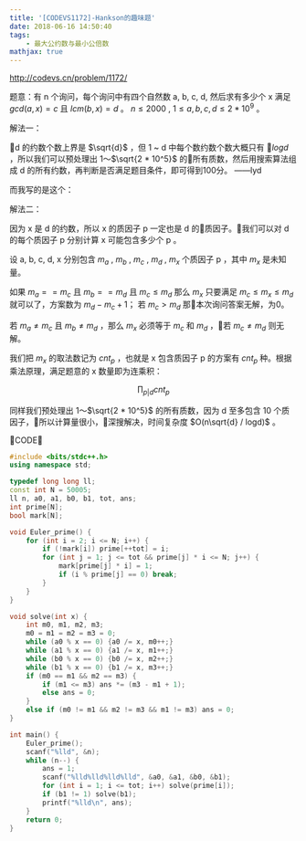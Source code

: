 ```yaml
---
title: '[CODEVS1172]-Hankson的趣味题'
date: 2018-06-16 14:50:40
tags: 
    - 最大公约数与最小公倍数
mathjax: true
---
```


http://codevs.cn/problem/1172/

题意：有 n 个询问，每个询问中有四个自然数 a, b, c, d, 然后求有多少个 x 满足 $gcd(a, x) = c$ 且 $lcm(b, x) = d$ 。
$n \leq 2000$ , $1 \leq a, b, c, d \leq 2 * 10^9$ 。

解法一：

d 的约数个数上界是 $\sqrt{d}$ ，但 1 ~ d 中每个数约数个数大概只有 $log d$ ，所以我们可以预处理出 1～$\sqrt{2 * 10^5}$ 的所有质数，然后用搜索算法组成 d 的所有约数，再判断是否满足题目条件，即可得到100分。
——lyd

而我写的是这个：

解法二：

因为 x 是 d 的约数，所以 x 的质因子 p 一定也是 d 的质因子。我们可以对 d 的每个质因子 p 分别计算 x 可能包含多少个 p 。

设 a, b, c, d, x 分别包含 $m_a$ , $m_b$ , $m_c$ , $m_d$ , $m_x$ 个质因子 p ，其中 $m_x$ 是未知量。

如果 $m_a == m_c$ 且 $m_b == m_d$ 且 $m_c \leq m_d$ 那么 $m_x$ 只要满足 $m_c \leq m_x \leq m_d$ 就可以了，方案数为 $m_d - m_c + 1$；
若 $m_c > m_d$ 那本次询问答案无解，为0。

若 $m_a \neq m_c$ 且 $m_b \neq m_d$ ，那么 $m_x$ 必须等于 $m_c$ 和 $m_d$ ，若 $m_c \neq m_d$ 则无解。

我们把 $m_x$ 的取法数记为 $cnt_p$ ，也就是 x 包含质因子 p 的方案有 $cnt_p$ 种。根据乘法原理，满足题意的 x 数量即为连乘积：

$$\prod_{p | d} cnt_p$$

同样我们预处理出 1～$\sqrt{2 * 10^5}$ 的所有质数，因为 d 至多包含 10 个质因子，所以计算量很小，深搜解决，时间复杂度 $O(n\sqrt{d} / logd)$ 。

CODE：
``` c++
#include <bits/stdc++.h>
using namespace std;

typedef long long ll;
const int N = 50005;
ll n, a0, a1, b0, b1, tot, ans;
int prime[N];
bool mark[N];

void Euler_prime() {
    for (int i = 2; i <= N; i++) {
        if (!mark[i]) prime[++tot] = i;
        for (int j = 1; j <= tot && prime[j] * i <= N; j++) {
            mark[prime[j] * i] = 1;
            if (i % prime[j] == 0) break;
        }
    }
}

void solve(int x) {
    int m0, m1, m2, m3;
    m0 = m1 = m2 = m3 = 0;
    while (a0 % x == 0) {a0 /= x, m0++;}
    while (a1 % x == 0) {a1 /= x, m1++;}
    while (b0 % x == 0) {b0 /= x, m2++;}
    while (b1 % x == 0) {b1 /= x, m3++;}
    if (m0 == m1 && m2 == m3) {
        if (m1 <= m3) ans *= (m3 - m1 + 1);
        else ans = 0;
    }
    else if (m0 != m1 && m2 != m3 && m1 != m3) ans = 0;
}

int main() {
    Euler_prime();
    scanf("%lld", &n);
    while (n--) {
        ans = 1;
        scanf("%lld%lld%lld%lld", &a0, &a1, &b0, &b1);
        for (int i = 1; i <= tot; i++) solve(prime[i]);
        if (b1 != 1) solve(b1);
        printf("%lld\n", ans);
    }
    return 0;
}
```